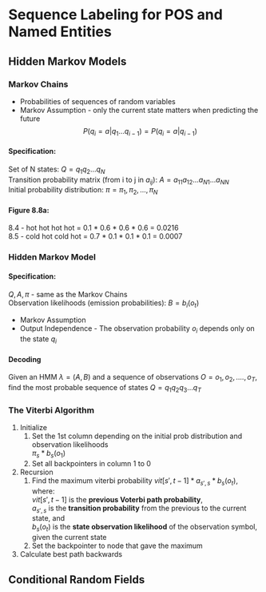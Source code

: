 # Sequence Labeling for POS and Named Entities

## Hidden Markov Models
### Markov Chains
* Probabilities of sequences of random variables
* Markov Assumption - only the current state matters when predicting the future
$$P(q_i=a|q_1...q_{i-1}) = P(q_i=a|q_{i-1})$$

#### Specification:
Set of N states: $Q = q_1q_2...q_N$\
Transition probability matrix (from i to j in $a_{ij}$): $A=a_{11}a_{12}...a_{N1}...a_{NN}$\
Initial probability distribution: $\pi = \pi_1,\pi_2,...,\pi_N$

#### Figure 8.8a:
8.4 - hot hot hot hot = 0.1 * 0.6 * 0.6 * 0.6 = 0.0216\
8.5 - cold hot cold hot = 0.7 * 0.1 * 0.1 * 0.1 = 0.0007

### Hidden Markov Model

#### Specification:
$Q, A, \pi$ - same as the Markov Chains\
Observation likelihoods (emission probabilities): $B = b_i(o_t)$

* Markov Assumption
* Output Independence - The observation probability $o_i$ depends only on the state $q_i$

#### Decoding
Given an HMM $\lambda = (A,B)$ and a sequence of observations $O = o_1, o_2, ...., o_T$, find the most probable sequence of states $Q = q_1q_2q_3...q_T$

### The Viterbi Algorithm
1. Initialize
    1. Set the 1st column depending on the initial prob distribution and observation likelihoods\
    $\pi_s * b_s(o_1)$
    2. Set all backpointers in column 1 to 0
2. Recursion
    1. Find the maximum viterbi probability $vit[s',t-1] * a_{s',s} * b_s(o_t)$, where:\
    $vit[s',t-1]$ is the **previous Voterbi path probability**,\
    $a_{s',s}$ is the **transition probability** from the previous to the current state, and\
    $b_s(o_t)$ is the **state observation likelihood** of the observation symbol, given the current state
    2. Set the backpointer to node that gave the maximum
3. Calculate best path backwards

## Conditional Random Fields


